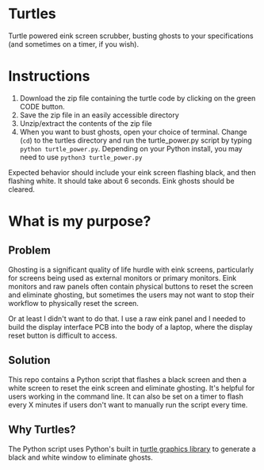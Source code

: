 # Turtles

Turtle powered eink screen scrubber, busting ghosts to your specifications (and sometimes on a timer, if you wish).

# Instructions

1. Download the zip file containing the turtle code by clicking on the green CODE button.
2. Save the zip file in an easily accessible directory
3. Unzip/extract the contents of the zip file
4. When you want to bust ghosts, open your choice of terminal. Change (`cd`) to the turtles directory and run the turtle_power.py script by typing `python turtle_power.py`. Depending on your Python install, you may need to use `python3 turtle_power.py`

Expected behavior should include your eink screen flashing black, and then flashing white. It should take about 6 seconds. Eink ghosts should be cleared.

# What is my purpose?

## Problem
Ghosting is a significant quality of life hurdle with eink screens, particularly for screens being used as external monitors or primary monitors. Eink monitors and raw panels often contain physical buttons to reset the screen and eliminate ghosting, but sometimes the users may not want to stop their workflow to physically reset the screen. 

Or at least I didn't want to do that. I use a raw eink panel and I needed to build the display interface PCB into the body of a laptop, where the display reset button is difficult to access. 

## Solution
This repo contains a Python script that flashes a black screen and then a white screen to reset the eink screen and eliminate ghosting. It's helpful for users working in the command line. It can also be set on a timer to flash every X minutes if users don't want to manually run the script every time.

## Why Turtles? 
The Python script uses Python's built in [turtle graphics library](https://docs.python.org/3/library/turtle.html) to generate a black and white window to eliminate ghosts.
